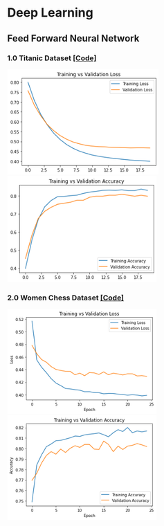 # Deep Learning

Feed Forward Neural Network
------------
### 1.0 Titanic Dataset <a href="feedforward/10_functional_categorical_output_Titanic.py">[Code]</a>
<img src="feedforward/plots/10_loss.png" width="350"> <img src="feedforward/plots/10_accuracy.png" width="345">

### 2.0 Women Chess Dataset <a href="feedforward/20_functional_categorical_output_WomenChess.py">[Code]</a>
<img src="feedforward/plots/20_loss.png" width="345"> <img src="feedforward/plots/20_accuracy.png" width="345">
